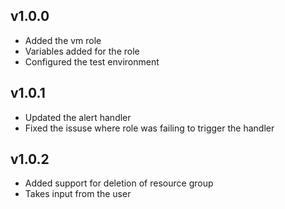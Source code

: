 ## v1.0.0
- Added the vm role
- Variables added for the role
- Configured the test environment

## v1.0.1
- Updated the alert handler
- Fixed the issuse where role was failing to trigger the handler

## v1.0.2
- Added support for deletion of resource group
- Takes input from the user